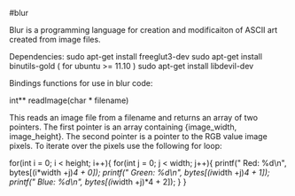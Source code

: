 #blur

Blur is a programming language for creation and modificaiton of ASCII art created from image files.

Dependencies: 
sudo apt-get install freeglut3-dev
sudo apt-get install binutils-gold ( for ubuntu >= 11.10 )
sudo apt-get install libdevil-dev


Bindings functions for use in blur code:

int** readImage(char * filename)

This reads an image file from a filename and returns an array of two pointers. The first pointer is an array containing {image_width, image_height}. The second pointer is a pointer to the RGB value image pixels. To iterate over the pixels use the following for loop:

for(int i = 0; i < height; i++){
      for(int j = 0; j < width; j++){
        printf(" Red: %d\n", bytes[(i*width +j)*4 + 0]);
        printf(" Green: %d\n", bytes[(i*width +j)*4 + 1]);
        printf(" Blue: %d\n", bytes[(i*width +j)*4 + 2]);
      }
   }
